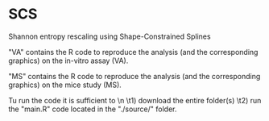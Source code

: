 # SCS
Shannon entropy rescaling using Shape-Constrained Splines

"VA" contains the R code to reproduce the analysis (and the corresponding graphics) on the in-vitro assay (VA).

"MS" contains the R code to reproduce the analysis (and the corresponding graphics) on the mice study (MS).

Tu run the code it is sufficient to \n
	\t1) download the entire folder(s)
	\t2) run the "main.R" code located in the "./source/" folder.